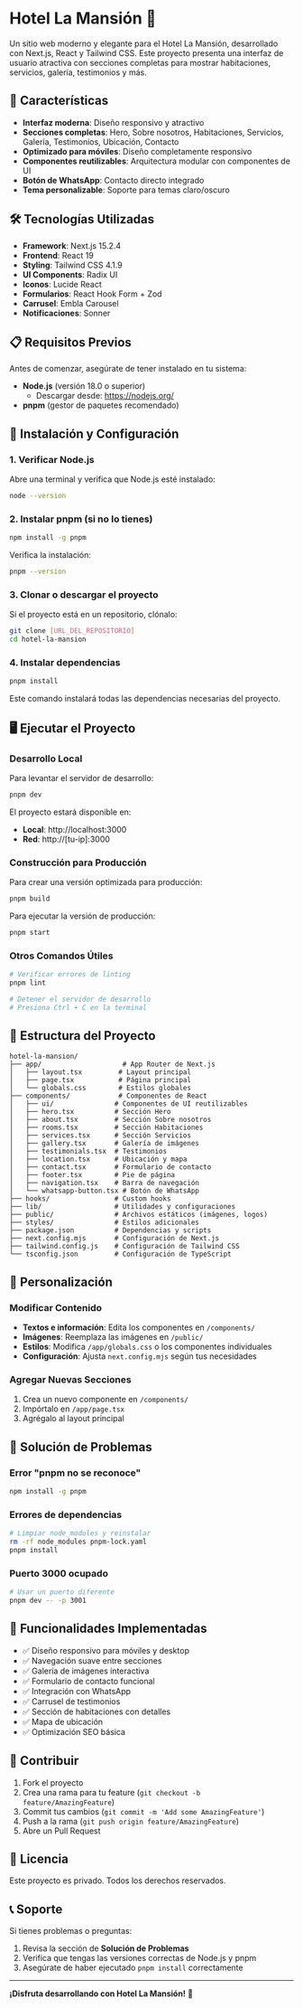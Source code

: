 # Hotel La Mansión 🏨

Un sitio web moderno y elegante para el Hotel La Mansión, desarrollado con Next.js, React y Tailwind CSS. Este proyecto presenta una interfaz de usuario atractiva con secciones completas para mostrar habitaciones, servicios, galería, testimonios y más.

## 🌟 Características

- **Interfaz moderna**: Diseño responsivo y atractivo
- **Secciones completas**: Hero, Sobre nosotros, Habitaciones, Servicios, Galería, Testimonios, Ubicación, Contacto
- **Optimizado para móviles**: Diseño completamente responsivo
- **Componentes reutilizables**: Arquitectura modular con componentes de UI
- **Botón de WhatsApp**: Contacto directo integrado
- **Tema personalizable**: Soporte para temas claro/oscuro

## 🛠️ Tecnologías Utilizadas

- **Framework**: Next.js 15.2.4
- **Frontend**: React 19
- **Styling**: Tailwind CSS 4.1.9
- **UI Components**: Radix UI
- **Iconos**: Lucide React
- **Formularios**: React Hook Form + Zod
- **Carrusel**: Embla Carousel
- **Notificaciones**: Sonner

## 📋 Requisitos Previos

Antes de comenzar, asegúrate de tener instalado en tu sistema:

- **Node.js** (versión 18.0 o superior)
  - Descargar desde: https://nodejs.org/
- **pnpm** (gestor de paquetes recomendado)

## 🚀 Instalación y Configuración

### 1. Verificar Node.js

Abre una terminal y verifica que Node.js esté instalado:

```bash
node --version
```

### 2. Instalar pnpm (si no lo tienes)

```bash
npm install -g pnpm
```

Verifica la instalación:

```bash
pnpm --version
```

### 3. Clonar o descargar el proyecto

Si el proyecto está en un repositorio, clónalo:

```bash
git clone [URL_DEL_REPOSITORIO]
cd hotel-la-mansion
```

### 4. Instalar dependencias

```bash
pnpm install
```

Este comando instalará todas las dependencias necesarias del proyecto.

## 🖥️ Ejecutar el Proyecto

### Desarrollo Local

Para levantar el servidor de desarrollo:

```bash
pnpm dev
```

El proyecto estará disponible en:
- **Local**: http://localhost:3000
- **Red**: http://[tu-ip]:3000

### Construcción para Producción

Para crear una versión optimizada para producción:

```bash
pnpm build
```

Para ejecutar la versión de producción:

```bash
pnpm start
```

### Otros Comandos Útiles

```bash
# Verificar errores de linting
pnpm lint

# Detener el servidor de desarrollo
# Presiona Ctrl + C en la terminal
```

## 📁 Estructura del Proyecto

```
hotel-la-mansion/
├── app/                    # App Router de Next.js
│   ├── layout.tsx         # Layout principal
│   ├── page.tsx           # Página principal
│   └── globals.css        # Estilos globales
├── components/            # Componentes de React
│   ├── ui/               # Componentes de UI reutilizables
│   ├── hero.tsx          # Sección Hero
│   ├── about.tsx         # Sección Sobre nosotros
│   ├── rooms.tsx         # Sección Habitaciones
│   ├── services.tsx      # Sección Servicios
│   ├── gallery.tsx       # Galería de imágenes
│   ├── testimonials.tsx  # Testimonios
│   ├── location.tsx      # Ubicación y mapa
│   ├── contact.tsx       # Formulario de contacto
│   ├── footer.tsx        # Pie de página
│   ├── navigation.tsx    # Barra de navegación
│   └── whatsapp-button.tsx # Botón de WhatsApp
├── hooks/                # Custom hooks
├── lib/                  # Utilidades y configuraciones
├── public/               # Archivos estáticos (imágenes, logos)
├── styles/               # Estilos adicionales
├── package.json          # Dependencias y scripts
├── next.config.mjs       # Configuración de Next.js
├── tailwind.config.js    # Configuración de Tailwind CSS
└── tsconfig.json         # Configuración de TypeScript
```

## 🎨 Personalización

### Modificar Contenido

- **Textos e información**: Edita los componentes en `/components/`
- **Imágenes**: Reemplaza las imágenes en `/public/`
- **Estilos**: Modifica `/app/globals.css` o los componentes individuales
- **Configuración**: Ajusta `next.config.mjs` según tus necesidades

### Agregar Nuevas Secciones

1. Crea un nuevo componente en `/components/`
2. Impórtalo en `/app/page.tsx`
3. Agrégalo al layout principal

## 🔧 Solución de Problemas

### Error "pnpm no se reconoce"
```bash
npm install -g pnpm
```

### Errores de dependencias
```bash
# Limpiar node_modules y reinstalar
rm -rf node_modules pnpm-lock.yaml
pnpm install
```

### Puerto 3000 ocupado
```bash
# Usar un puerto diferente
pnpm dev -- -p 3001
```

## 📱 Funcionalidades Implementadas

- ✅ Diseño responsivo para móviles y desktop
- ✅ Navegación suave entre secciones
- ✅ Galería de imágenes interactiva
- ✅ Formulario de contacto funcional
- ✅ Integración con WhatsApp
- ✅ Carrusel de testimonios
- ✅ Sección de habitaciones con detalles
- ✅ Mapa de ubicación
- ✅ Optimización SEO básica

## 🤝 Contribuir

1. Fork el proyecto
2. Crea una rama para tu feature (`git checkout -b feature/AmazingFeature`)
3. Commit tus cambios (`git commit -m 'Add some AmazingFeature'`)
4. Push a la rama (`git push origin feature/AmazingFeature`)
5. Abre un Pull Request

## 📄 Licencia

Este proyecto es privado. Todos los derechos reservados.

## 📞 Soporte

Si tienes problemas o preguntas:

1. Revisa la sección de **Solución de Problemas**
2. Verifica que tengas las versiones correctas de Node.js y pnpm
3. Asegúrate de haber ejecutado `pnpm install` correctamente

---

**¡Disfruta desarrollando con Hotel La Mansión!** 🚀